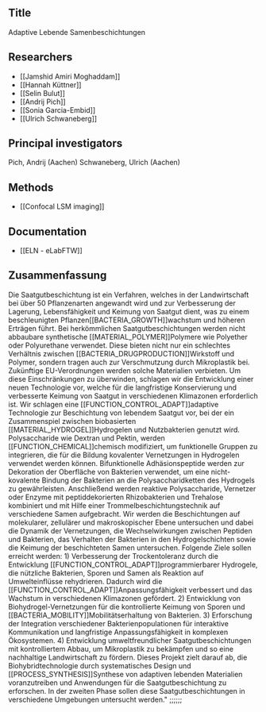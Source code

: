 ## Title
Adaptive Lebende Samenbeschichtungen

## Researchers
- [[Jamshid Amiri Moghaddam]]
- [[Hannah Küttner]]
- [[Selin Bulut]]
- [[Andrij Pich]]
- [[Sonia Garcia-Embid]]
- [[Ulrich Schwaneberg]]

## Principal investigators
Pich, Andrij (Aachen)
Schwaneberg, Ulrich (Aachen)

## Methods
- [[Confocal LSM imaging]]

## Documentation
- [[ELN - eLabFTW]]

## Zusammenfassung
Die Saatgutbeschichtung ist ein Verfahren, welches in der Landwirtschaft bei über 50 Pflanzenarten angewandt wird und zur Verbesserung der Lagerung, Lebensfähigkeit und Keimung von Saatgut dient, was zu einem beschleunigten Pflanzen[[BACTERIA_GROWTH]]wachstum und höheren Erträgen führt. Bei herkömmlichen Saatgutbeschichtungen werden nicht abbaubare synthetische [[MATERIAL_POLYMER]]Polymere wie Polyether oder Polyurethane verwendet. Diese bieten nicht nur ein schlechtes Verhältnis zwischen [[BACTERIA_DRUGPRODUCTION]]Wirkstoff und Polymer, sondern tragen auch zur Verschmutzung durch Mikroplastik bei. Zukünftige EU-Verordnungen werden solche Materialien verbieten.
Um diese Einschränkungen zu überwinden, schlagen wir die Entwicklung einer neuen Technologie vor, welche für die langfristige Konservierung und verbesserte Keimung von Saatgut in verschiedenen Klimazonen erforderlich ist. Wir schlagen eine [[FUNCTION_CONTROL_ADAPT]]adaptive Technologie zur Beschichtung von lebendem Saatgut vor, bei der ein Zusammenspiel zwischen biobasierten [[MATERIAL_HYDROGEL]]Hydrogelen und Nutzbakterien genutzt wird.
Polysaccharide wie Dextran und Pektin, werden [[FUNCTION_CHEMICAL]]chemisch modifiziert, um funktionelle Gruppen zu integrieren, die für die Bildung kovalenter Vernetzungen in Hydrogelen verwendet werden können. Bifunktionelle Adhäsionspeptide werden zur Dekoration der Oberfläche von Bakterien verwendet, um eine nicht-kovalente Bindung der Bakterien an die Polysaccharidketten des Hydrogels zu gewährleisten. Anschließend werden reaktive Polysaccharide, Vernetzer oder Enzyme mit peptiddekorierten Rhizobakterien und Trehalose kombiniert und mit Hilfe einer Trommelbeschichtungstechnik auf verschiedene Samen aufgebracht. Wir werden die Beschichtungen auf molekularer, zellulärer und makroskopischer Ebene untersuchen und dabei die Dynamik der Vernetzungen, die Wechselwirkungen zwischen Peptiden und Bakterien, das Verhalten der Bakterien in den Hydrogelschichten sowie die Keimung der beschichteten Samen untersuchen.
Folgende Ziele sollen erreicht werden: 1) Verbesserung der Trockentoleranz durch die Entwicklung [[FUNCTION_CONTROL_ADAPT]]programmierbarer Hydrogele, die nützliche Bakterien, Sporen und Samen als Reaktion auf Umwelteinflüsse rehydrieren. Dadurch wird die [[FUNCTION_CONTROL_ADAPT]]Anpassungsfähigkeit verbessert und das Wachstum in verschiedenen Klimazonen gefördert. 2) Entwicklung von Biohydrogel-Vernetzungen für die kontrollierte Keimung von Sporen und [[BACTERIA_MOBILITY]]Mobilitätserhaltung von Bakterien. 3) Erforschung der Integration verschiedener Bakterienpopulationen für interaktive Kommunikation und langfristige Anpassungsfähigkeit in komplexen Ökosystemen. 4) Entwicklung umweltfreundlicher Saatgutbeschichtungen mit kontrolliertem Abbau, um Mikroplastik zu bekämpfen und so eine nachhaltige Landwirtschaft zu fördern. Dieses Projekt zielt darauf ab, die Biohybridtechnologie durch systematisches Design und [[PROCESS_SYNTHESIS]]Synthese von adaptiven lebenden Materialien voranzutreiben und Anwendungen für die Saatgutbeschichtung zu erforschen. In der zweiten Phase sollen diese Saatgutbeschichtungen in verschiedene Umgebungen untersucht werden."
;;;;;;